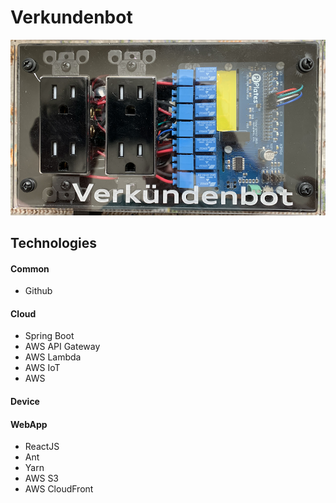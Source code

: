 # Verkundenbot

![Verkundenbot](https://github.com/highhair20/verkundenbot/blob/master/resources/vkb_large.jpg?raw=true)

## Technologies
#### Common
* Github

#### Cloud 
* Spring Boot
* AWS API Gateway
* AWS Lambda
* AWS IoT
* AWS 

#### Device


#### WebApp
* ReactJS
* Ant
* Yarn
* AWS S3
* AWS CloudFront

